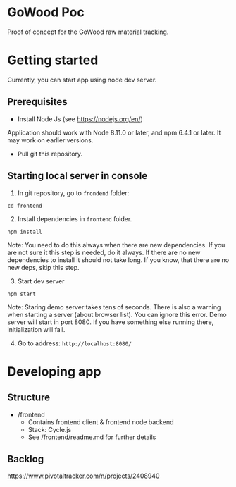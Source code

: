 # GoWood Poc

Proof of concept for the GoWood raw material tracking.

# Getting started

Currently, you can start app using node dev server. 

## Prerequisites

- Install Node Js (see https://nodejs.org/en/)

Application should work with Node 8.11.0 or later, and npm 6.4.1 or later. It may work on earlier versions.

- Pull git this repository. 

## Starting local server in console

1. In git repository, go to `frondend` folder:

```
cd frontend
```

2. Install dependencies in `frontend` folder. 

```
npm install
```

Note: You need to do this always when there are new dependencies. If you are not sure it this step is needed, do it always. If there are no new dependencies to install it should not take long. If you know, that there are no new deps, skip this step.

3. Start dev server

```
npm start
```

Note: Staring demo server takes tens of seconds. There is also a warning when starting a server (about browser list). You can ignore this error. Demo server will start in port 8080. If you have something else running there, initialization will fail.

4. Go to address: `http://localhost:8080/`

# Developing app

## Structure

- /frontend
  - Contains frontend client & frontend node backend
  - Stack: Cycle.js
  - See /frontend/readme.md for further details

## Backlog

https://www.pivotaltracker.com/n/projects/2408940
